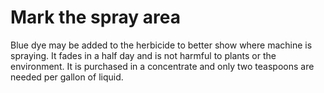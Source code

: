 # Mark the spray area
Blue dye may be added to the herbicide to better show where machine is spraying. It fades in a half day and is not harmful to plants or the environment. It is purchased in a concentrate and only two teaspoons are needed per gallon of liquid.

